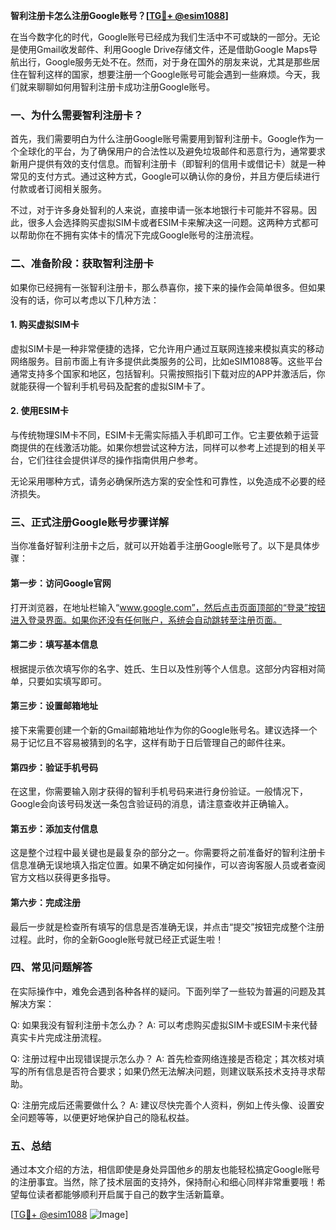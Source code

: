 **智利注册卡怎么注册Google账号？[[TG💪+ @esim1088](https://t.me/s/esim1088)]**

在当今数字化的时代，Google账号已经成为我们生活中不可或缺的一部分。无论是使用Gmail收发邮件、利用Google Drive存储文件，还是借助Google Maps导航出行，Google服务无处不在。然而，对于身在国外的朋友来说，尤其是那些居住在智利这样的国家，想要注册一个Google账号可能会遇到一些麻烦。今天，我们就来聊聊如何用智利注册卡成功注册Google账号。

### 一、为什么需要智利注册卡？

首先，我们需要明白为什么注册Google账号需要用到智利注册卡。Google作为一个全球化的平台，为了确保用户的合法性以及避免垃圾邮件和恶意行为，通常要求新用户提供有效的支付信息。而智利注册卡（即智利的信用卡或借记卡）就是一种常见的支付方式。通过这种方式，Google可以确认你的身份，并且方便后续进行付款或者订阅相关服务。

不过，对于许多身处智利的人来说，直接申请一张本地银行卡可能并不容易。因此，很多人会选择购买虚拟SIM卡或者ESIM卡来解决这一问题。这两种方式都可以帮助你在不拥有实体卡的情况下完成Google账号的注册流程。

### 二、准备阶段：获取智利注册卡

如果你已经拥有一张智利注册卡，那么恭喜你，接下来的操作会简单很多。但如果没有的话，你可以考虑以下几种方法：

#### 1. 购买虚拟SIM卡
虚拟SIM卡是一种非常便捷的选择，它允许用户通过互联网连接来模拟真实的移动网络服务。目前市面上有许多提供此类服务的公司，比如eSIM1088等。这些平台通常支持多个国家和地区，包括智利。只需按照指引下载对应的APP并激活后，你就能获得一个智利手机号码及配套的虚拟SIM卡了。

#### 2. 使用ESIM卡
与传统物理SIM卡不同，ESIM卡无需实际插入手机即可工作。它主要依赖于运营商提供的在线激活功能。如果你想尝试这种方法，同样可以参考上述提到的相关平台，它们往往会提供详尽的操作指南供用户参考。

无论采用哪种方式，请务必确保所选方案的安全性和可靠性，以免造成不必要的经济损失。

### 三、正式注册Google账号步骤详解

当你准备好智利注册卡之后，就可以开始着手注册Google账号了。以下是具体步骤：

#### 第一步：访问Google官网
打开浏览器，在地址栏输入“www.google.com”，然后点击页面顶部的“登录”按钮进入登录界面。如果你还没有任何账户，系统会自动跳转至注册页面。

#### 第二步：填写基本信息
根据提示依次填写你的名字、姓氏、生日以及性别等个人信息。这部分内容相对简单，只要如实填写即可。

#### 第三步：设置邮箱地址
接下来需要创建一个新的Gmail邮箱地址作为你的Google账号名。建议选择一个易于记忆且不容易被猜到的名字，这样有助于日后管理自己的邮件往来。

#### 第四步：验证手机号码
在这里，你需要输入刚才获得的智利手机号码来进行身份验证。一般情况下，Google会向该号码发送一条包含验证码的消息，请注意查收并正确输入。

#### 第五步：添加支付信息
这是整个过程中最关键也是最复杂的部分之一。你需要将之前准备好的智利注册卡信息准确无误地填入指定位置。如果不确定如何操作，可以咨询客服人员或者查阅官方文档以获得更多指导。

#### 第六步：完成注册
最后一步就是检查所有填写的信息是否准确无误，并点击“提交”按钮完成整个注册过程。此时，你的全新Google账号就已经正式诞生啦！

### 四、常见问题解答

在实际操作中，难免会遇到各种各样的疑问。下面列举了一些较为普遍的问题及其解决方案：

Q: 如果我没有智利注册卡怎么办？
A: 可以考虑购买虚拟SIM卡或ESIM卡来代替真实卡片完成注册流程。

Q: 注册过程中出现错误提示怎么办？
A: 首先检查网络连接是否稳定；其次核对填写的所有信息是否符合要求；如果仍然无法解决问题，则建议联系技术支持寻求帮助。

Q: 注册完成后还需要做什么？
A: 建议尽快完善个人资料，例如上传头像、设置安全问题等等，以便更好地保护自己的隐私权益。

### 五、总结

通过本文介绍的方法，相信即使是身处异国他乡的朋友也能轻松搞定Google账号的注册事宜。当然，除了技术层面的支持外，保持耐心和细心同样非常重要哦！希望每位读者都能够顺利开启属于自己的数字生活新篇章。

[[TG💪+ @esim1088](https://t.me/s/esim1088) ![Image](https://i.postimg.cc/4NQfJmqS/Snipaste-2025-05-13-00-14-12.png)]